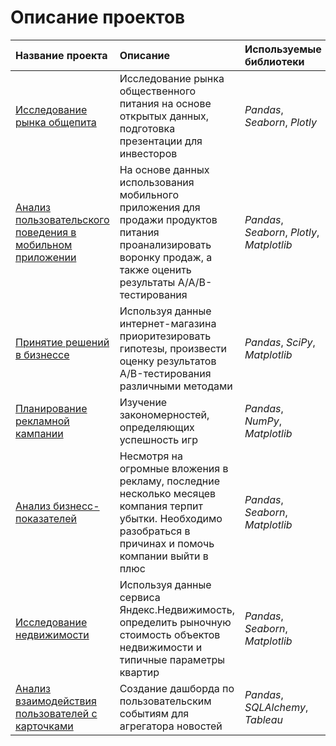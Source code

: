 # Описание проектов
| Название проекта | Описание | Используемые библиотеки |
| :---------------------- | :---------------------- | :---------------------- |
| [Исследование рынка общепита](catering_market) | Исследование рынка общественного питания на основе открытых данных, подготовка презентации для инвесторов| *Pandas*, *Seaborn*, *Plotly* |
| [Анализ пользовательского поведения в мобильном приложении](new_font) | На основе данных использования мобильного приложения для продажи продуктов питания проанализировать воронку продаж, а также оценить результаты A/A/B-тестирования | *Pandas*, *Seaborn*, *Plotly*, *Matplotlib* |
| [Принятие решений в бизнессе](decision_making_business) | Используя данные интернет-магазина приоритезировать гипотезы, произвести оценку результатов A/B-тестирования различными методами | *Pandas*, *SciPy*, *Matplotlib* |
| [Планирование рекламной кампании](planning_advertising_campaign) | Изучение закономерностей, определяющих успешность игр | *Pandas*, *NumPy*, *Matplotlib* |
| [Анализ бизнесс-показателей](analysis_business_indicate) | Несмотря на огромные вложения в рекламу, последние несколько месяцев компания терпит убытки. Необходимо разобраться в причинах и помочь компании выйти в плюс | *Pandas*, *Seaborn*, *Matplotlib* |
| [Исследование недвижимости](real_estate_research) | Используя данные сервиса Яндекс.Недвижимость, определить рыночную стоимость объектов недвижимости и типичные параметры квартир | *Pandas*, *Seaborn*, *Matplotlib* |
| [Анализ взаимодействия пользователей с карточками](analysis_user_card) | Создание дашборда по пользовательским событиям для агрегатора новостей | *Pandas*, *SQLAlchemy*, *Tableau* |
